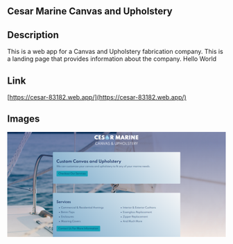 ## Cesar Marine Canvas and Upholstery

## Description

This is a web app for a Canvas and Upholstery fabrication company. This is a landing page that provides information about the company.
Hello World

## Link

[https://cesar-83182.web.app/](https://cesar-83182.web.app/)

## Images

<img src="https://github.com/gllil/cesar/blob/master/src/assets/otherImages/CesarMain.PNG" alt="main page" />
